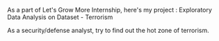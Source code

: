 As a part of Let's Grow More Internship, here's my project : Exploratory Data Analysis on Dataset - Terrorism


As a security/defense analyst, try to find out the hot zone of terrorism.
